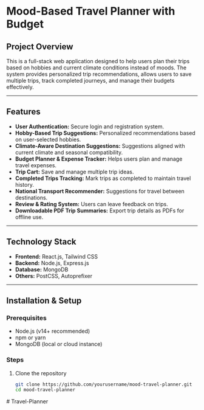 # Mood-Based Travel Planner with Budget

## Project Overview
This is a full-stack web application designed to help users plan their trips based on hobbies and current climate conditions instead of moods. The system provides personalized trip recommendations, allows users to save multiple trips, track completed journeys, and manage their budgets effectively.

---

## Features

- **User Authentication:** Secure login and registration system.
- **Hobby-Based Trip Suggestions:** Personalized recommendations based on user-selected hobbies.
- **Climate-Aware Destination Suggestions:** Suggestions aligned with current climate and seasonal compatibility.
- **Budget Planner & Expense Tracker:** Helps users plan and manage travel expenses.
- **Trip Cart:** Save and manage multiple trip ideas.
- **Completed Trips Tracking:** Mark trips as completed to maintain travel history.
- **National Transport Recommender:** Suggestions for travel between destinations.
- **Review & Rating System:** Users can leave feedback on trips.
- **Downloadable PDF Trip Summaries:** Export trip details as PDFs for offline use.

---

## Technology Stack

- **Frontend:** React.js, Tailwind CSS  
- **Backend:** Node.js, Express.js  
- **Database:** MongoDB  
- **Others:** PostCSS, Autoprefixer

---

## Installation & Setup

### Prerequisites
- Node.js (v14+ recommended)
- npm or yarn
- MongoDB (local or cloud instance)

### Steps

1. Clone the repository  
   ```bash
   git clone https://github.com/yourusername/mood-travel-planner.git
   cd mood-travel-planner
#   T r a v e l - P l a n n e r  
 